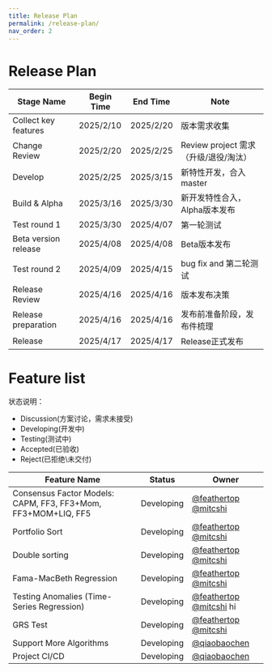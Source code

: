 ```yaml
---
title: Release Plan
permalink: /release-plan/
nav_order: 2
---
```


# Release Plan

| Stage Name                    | Begin Time | End Time  | Note                                               |
| ----------------------------- | ---------- | --------- | -------------------------------------------------- |
| Collect key features          | 2025/2/10  | 2025/2/20 | 版本需求收集|
| Change Review                 | 2025/2/20  | 2025/2/25 | Review project 需求（升级/退役/淘汰）|
| Develop                       | 2025/2/25  | 2025/3/15 | 新特性开发，合入master|
| Build & Alpha                 | 2025/3/16  | 2025/3/30 | 新开发特性合入，Alpha版本发布|
| Test round 1                  | 2025/3/30  | 2025/4/07 | 第一轮测试|
| Beta version release          | 2025/4/08  | 2025/4/08 | Beta版本发布|
| Test round 2                  | 2025/4/09  | 2025/4/15 | bug fix and 第二轮测试|
| Release Review                | 2025/4/16  | 2025/4/16 | 版本发布决策|
| Release preparation           | 2025/4/16  | 2025/4/16 | 发布前准备阶段，发布件梳理|
| Release                       | 2025/4/17  | 2025/4/17 | Release正式发布|





# Feature list

状态说明：

- Discussion(方案讨论，需求未接受)
- Developing(开发中)
- Testing(测试中)
- Accepted(已验收)
- Reject(已拒绝\未交付)


| Feature Name | Status | Owner |
| ------------ | ------ | ----- |
| Consensus Factor Models: CAPM, FF3, FF3+Mom, FF3+MOM+LIQ, FF5 | Developing | [@feathertop](https://github.com/feathertop) [@mitcshi](https://github.com/mitcshi) |
| Portfolio Sort | Developing | [@feathertop](https://github.com/feathertop) [@mitcshi](https://github.com/mitcshi)  |
| Double sorting | Developing | [@feathertop](https://github.com/feathertop) [@mitcshi](https://github.com/mitcshi) |
| Fama-MacBeth Regression | Developing |  [@feathertop](https://github.com/feathertop) [@mitcshi](https://github.com/mitcshi)  |
| Testing Anomalies (Time-Series Regression) | Developing | [@feathertop](https://github.com/feathertop) [@mitcshi](https://github.com/mitcshi) hi |
| GRS Test | Developing |  [@feathertop](https://github.com/feathertop) [@mitcshi](https://github.com/mitcshi)  |
| Support More Algorithms | Developing | [@qiaobaochen](https://github.com/qiaobaochen) |
| Project CI/CD | Developing | [@qiaobaochen](https://github.com/qiaobaochen)|
